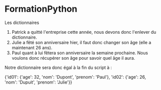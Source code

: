 # FormationPython

Les dictionnaires

1. Patrick a quitté l'entreprise cette année, nous devons donc l'enlever du dictionnaire.
2. Julie a fêté son anniversaire hier, il faut donc changer son âge (elle a maintenant 26 ans).
3. Paul quant à lui fêtera son anniversaire la semaine prochaine. Nous voulons donc récupérer son âge pour savoir quel âge il aura.

Notre dictionnaire sera donc égal à la fin du script à :

{'id01': {'age': 32, 'nom': 'Dupont', 'prenom': 'Paul'},
 'id02': {'age': 26, 'nom': 'Dupuit', 'prenom': 'Julie'}}